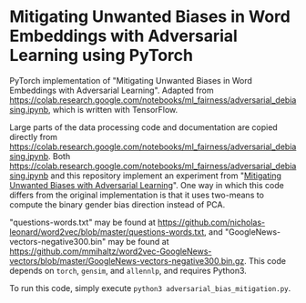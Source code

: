 # Mitigating Unwanted Biases in Word Embeddings with Adversarial Learning using PyTorch
PyTorch implementation of "Mitigating Unwanted Biases in Word Embeddings with Adversarial Learning". Adapted from https://colab.research.google.com/notebooks/ml_fairness/adversarial_debiasing.ipynb, which is written with TensorFlow.

Large parts of the data processing code and documentation are copied directly from https://colab.research.google.com/notebooks/ml_fairness/adversarial_debiasing.ipynb. Both https://colab.research.google.com/notebooks/ml_fairness/adversarial_debiasing.ipynb and this repository implement an experiment from "[Mitigating Unwanted Biases with Adversarial Learning](https://arxiv.org/pdf/1801.07593.pdf)". One way in which this code differs from the original implementation is that it uses two-means to compute the binary gender bias direction instead of PCA.

"questions-words.txt" may be found at https://github.com/nicholas-leonard/word2vec/blob/master/questions-words.txt, and "GoogleNews-vectors-negative300.bin" may be found at https://github.com/mmihaltz/word2vec-GoogleNews-vectors/blob/master/GoogleNews-vectors-negative300.bin.gz. This code depends on `torch`, `gensim`, and `allennlp`, and requires Python3.

To run this code, simply execute `python3 adversarial_bias_mitigation.py`.



